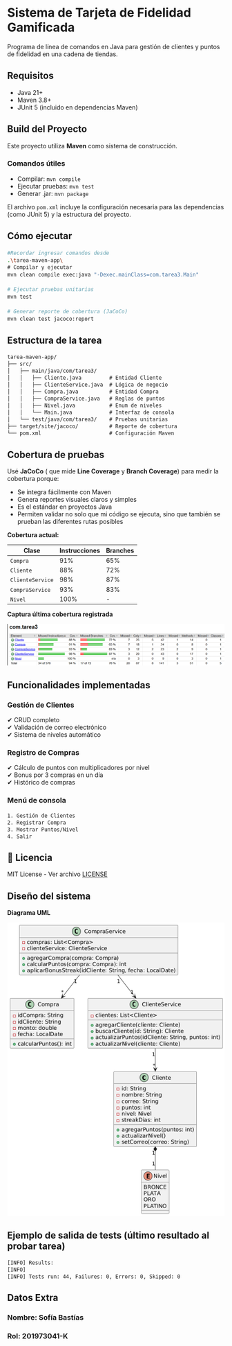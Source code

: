 
# Sistema de Tarjeta de Fidelidad Gamificada

Programa de línea de comandos en Java para gestión de clientes y puntos de fidelidad en una cadena de tiendas.


## Requisitos
- Java 21+
- Maven 3.8+
- JUnit 5 (incluido en dependencias Maven)

## Build del Proyecto

Este proyecto utiliza **Maven** como sistema de construcción.

### Comandos útiles
- Compilar: `mvn compile`
- Ejecutar pruebas: `mvn test`
- Generar .jar: `mvn package`


El archivo `pom.xml` incluye la configuración necesaria para las dependencias (como JUnit 5) y la estructura del proyecto.

## Cómo ejecutar
```bash
#Recordar ingresar comandos desde 
.\tarea-maven-app\
# Compilar y ejecutar
mvn clean compile exec:java "-Dexec.mainClass=com.tarea3.Main"

# Ejecutar pruebas unitarias
mvn test

# Generar reporte de cobertura (JaCoCo)
mvn clean test jacoco:report
```

## Estructura de la tarea
```text
tarea-maven-app/
├── src/
│   ├── main/java/com/tarea3/
│   │   ├── Cliente.java         # Entidad Cliente
│   │   ├── ClienteService.java  # Lógica de negocio
│   │   ├── Compra.java          # Entidad Compra
│   │   ├── CompraService.java   # Reglas de puntos
│   │   ├── Nivel.java           # Enum de niveles
│   │   └── Main.java            # Interfaz de consola
│   └── test/java/com/tarea3/    # Pruebas unitarias
├── target/site/jacoco/          # Reporte de cobertura
└── pom.xml                      # Configuración Maven
```

## Cobertura de pruebas
Usé **JaCoCo** ( que mide **Line Coverage** y **Branch Coverage**) para medir la cobertura porque:
- Se integra fácilmente con Maven
- Genera reportes visuales claros y simples
- Es el estándar en proyectos Java
- Permiten validar no solo que mi código se ejecuta, sino que también se prueban las diferentes rutas posibles


**Cobertura actual:**

| **Clase**         | **Instrucciones** | **Branches** |  
|-------------------|------------------|-------------|
| `Compra`          | 91%              | 65%         |  
| `Cliente`         | 88%              | 72%         |  
| `ClienteService`  | 98%              | 87%         |  
| `CompraService`   | 93%              | 83%         | 
| `Nivel`           | 100%             | -           |  

**Captura última cobertura registrada**

![Cobertura](docs/cobertura.png)




## Funcionalidades implementadas
### Gestión de Clientes
✔ CRUD completo  
✔ Validación de correo electrónico  
✔ Sistema de niveles automático  

### Registro de Compras
✔ Cálculo de puntos con multiplicadores por nivel  
✔ Bonus por 3 compras en un día  
✔ Histórico de compras  

### Menú de consola
```text
1. Gestión de Clientes
2. Registrar Compra
3. Mostrar Puntos/Nivel
4. Salir
```

## 📝 Licencia
MIT License - Ver archivo [LICENSE](LICENSE)

##  Diseño del sistema
**Diagrama UML**

![Diagrama](docs/DiagramaUML.png)


## Ejemplo de salida de tests (último resultado al probar tarea)
```text
[INFO] Results:
[INFO]
[INFO] Tests run: 44, Failures: 0, Errors: 0, Skipped: 0
```

## Datos Extra
### **Nombre**: Sofía Bastías

### **Rol**: 201973041-K
